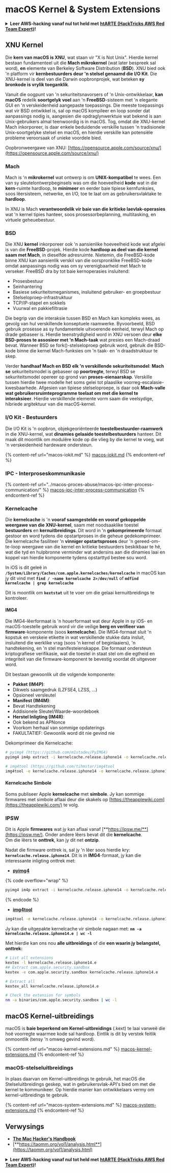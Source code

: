 # macOS Kernel & System Extensions

<details>

<summary><strong>Leer AWS-hacking vanaf nul tot held met</strong> <a href="https://training.hacktricks.xyz/courses/arte"><strong>htARTE (HackTricks AWS Red Team Expert)</strong></a><strong>!</strong></summary>

Ander maniere om HackTricks te ondersteun:

* As jy wil sien dat jou **maatskappy geadverteer word in HackTricks** of **HackTricks aflaai in PDF-formaat** Kyk na die [**INSKRYWINGSPLANNE**](https://github.com/sponsors/carlospolop)!
* Kry die [**amptelike PEASS & HackTricks swag**](https://peass.creator-spring.com)
* Ontdek [**Die PEASS-familie**](https://opensea.io/collection/the-peass-family), ons versameling eksklusiewe [**NFT's**](https://opensea.io/collection/the-peass-family)
* **Sluit aan by die** 💬 [**Discord-groep**](https://discord.gg/hRep4RUj7f) of die [**telegram-groep**](https://t.me/peass) of **volg** ons op **Twitter** 🐦 [**@carlospolopm**](https://twitter.com/hacktricks\_live)**.**
* **Deel jou haktruuks deur PR's in te dien by die** [**HackTricks**](https://github.com/carlospolop/hacktricks) en [**HackTricks Cloud**](https://github.com/carlospolop/hacktricks-cloud) github-opslag.

</details>

## XNU Kernel

Die **kern van macOS is XNU**, wat staan vir "X is Not Unix". Hierdie kernel bestaan fundamenteel uit die **Mach mikrokernel** (wat later bespreek sal word), **en** elemente van Berkeley Software Distribution (**BSD**). XNU bied ook 'n platform vir **kernbestuurders deur 'n stelsel genaamd die I/O Kit**. Die XNU-kernel is deel van die Darwin oopbronprojek, wat beteken **sy bronkode is vrylik toeganklik**.

Vanuit die oogpunt van 'n sekuriteitsnavorsers of 'n Unix-ontwikkelaar, **kan macOS** redelik **soortgelyk voel** aan 'n **FreeBSD**-sisteem met 'n elegante GUI en 'n verskeidenheid aangepaste toepassings. Die meeste toepassings wat vir BSD ontwikkel is, sal op macOS kompileer en loop sonder dat aanpassings nodig is, aangesien die opdraglynwerktuie wat bekend is aan Unix-gebruikers almal teenwoordig is in macOS. Tog, omdat die XNU-kernel Mach inkorporeer, is daar enkele beduidende verskille tussen 'n tradisionele Unix-soortgelyke stelsel en macOS, en hierdie verskille kan potensiële probleme veroorsaak of unieke voordele bied.

Oopbronweergawe van XNU: [https://opensource.apple.com/source/xnu/](https://opensource.apple.com/source/xnu/)

### Mach

Mach is 'n **mikrokernel** wat ontwerp is om **UNIX-kompatibel** te wees. Een van sy sleutelontwerpbeginsels was om die hoeveelheid **kode** wat in die **kern**-ruimte hardloop, te **minimeer** en eerder baie tipiese kernfunksies, soos lêersisteem, netwerke, en I/O, toe te laat om as gebruikersvlaktake te **hardloop**.

In XNU is Mach **verantwoordelik vir baie van die kritieke laevlak-operasies** wat 'n kernel tipies hanteer, soos prosessorbeplanning, multitasking, en virtuele geheuebestuur.

### BSD

Die XNU **kernel** inkorporeer ook 'n aansienlike hoeveelheid kode wat afgelei is van die **FreeBSD**-projek. Hierdie kode **hardloop as deel van die kernel saam met Mach**, in dieselfde adresruimte. Nietemin, die FreeBSD-kode binne XNU kan aansienlik verskil van die oorspronklike FreeBSD-kode omdat aanpassings nodig was om sy verenigbaarheid met Mach te verseker. FreeBSD dra by tot baie kernoperasies insluitend:

* Prosesbestuur
* Seinhantering
* Basiese sekuriteitsmeganismes, insluitend gebruiker- en groepbestuur
* Stelseloproep-infrastruktuur
* TCP/IP-stapel en sokkels
* Vuurwal en pakkiefiltrasie

Die begrip van die interaksie tussen BSD en Mach kan kompleks wees, as gevolg van hul verskillende konseptuele raamwerke. Byvoorbeeld, BSD gebruik prosesse as sy fundamentele uitvoerende eenheid, terwyl Mach op drade gebaseer is. Hierdie teenstrydigheid word in XNU versoen deur **elke BSD-proses te assosieer met 'n Mach-taak** wat presies een Mach-draad bevat. Wanneer BSD se fork()-stelseloproep gebruik word, gebruik die BSD-kode binne die kernel Mach-funksies om 'n taak- en 'n draadstruktuur te skep.

Verder **handhaaf Mach en BSD elk 'n verskillende sekuriteitsmodel**: **Mach se** sekuriteitsmodel is gebaseer op **poortregte**, terwyl BSD se sekuriteitsmodel opereer op grond van **proses-eienaarskap**. Verskille tussen hierdie twee modelle het soms gelei tot plaaslike voorreg-escalasie-kwesbaarhede. Afgesien van tipiese stelseloproepe, is daar ook **Mach-valle wat gebruikersruimteprogramme toelaat om met die kernel te interaksieer**. Hierdie verskillende elemente vorm saam die veelsydige, hibriede argitektuur van die macOS-kernel.

### I/O Kit - Bestuurders

Die I/O Kit is 'n oopbron, objekgeoriënteerde **toestelbestuurder-raamwerk** in die XNU-kernel, wat **dinamies gelaaide toestelbestuurders** hanteer. Dit maak dit moontlik om modulêre kode op die vlieg by die kernel te voeg, wat 'n verskeidenheid hardeware ondersteun.

{% content-ref url="macos-iokit.md" %}
[macos-iokit.md](macos-iokit.md)
{% endcontent-ref %}

### IPC - Interproseskommunikasie

{% content-ref url="../macos-proces-abuse/macos-ipc-inter-process-communication/" %}
[macos-ipc-inter-process-communication](../macos-proces-abuse/macos-ipc-inter-process-communication/)
{% endcontent-ref %}

### Kernelcache

Die **kernelcache** is 'n **vooraf saamgestelde en vooraf gekoppelde weergawe van die XNU-kernel**, saam met noodsaaklike toestel **bestuurders** en **kernuitbreidings**. Dit word in 'n **gekomprimeerde** formaat gestoor en word tydens die opstartproses in die geheue gedekomprimeer. Die kernelcache fasiliteer 'n **vinniger opstartsproses** deur 'n gereed-om-te-loop weergawe van die kernel en kritieke bestuurders beskikbaar te hê, wat die tyd en hulpbronne verminder wat andersins aan die dinamies laai en koppel van hierdie komponente tydens opstarttyd bestee sou word.

In iOS is dit geleë in **`/System/Library/Caches/com.apple.kernelcaches/kernelcache`** in macOS kan jy dit vind met **`find / -name kernelcache 2>/dev/null`** of **`mdfind kernelcache | grep kernelcache`**

Dit is moontlik om **`kextstat`** uit te voer om die gelaai kernuitbreidings te kontroleer.

#### IMG4

Die IMG4-lêerformaat is 'n houerformaat wat deur Apple in sy iOS- en macOS-toestelle gebruik word vir die veilige **berg en verifieer van firmware**-komponente (soos **kernelcache**). Die IMG4-formaat sluit 'n kopstuk en verskeie etikette in wat verskillende stukke data insluit, insluitend die werklike vrag (soos 'n kernel of beginlaaiers), 'n handtekening, en 'n stel manifesteienskappe. Die formaat ondersteun kriptografiese verifikasie, wat die toestel in staat stel om die egtheid en integriteit van die firmware-komponent te bevestig voordat dit uitgevoer word.

Dit bestaan gewoonlik uit die volgende komponente:

* **Pakket (IM4P)**:
* Dikwels saamgedruk (LZFSE4, LZSS, …)
* Opsioneel versleutel
* **Manifest (IM4M)**:
* Bevat Handtekening
* Addisionele Sleutel/Waarde-woordeboek
* **Herstel Inligting (IM4R)**:
* Ook bekend as APNonce
* Voorkom herhaal van sommige opdaterings
* FAKULTATIEF: Gewoonlik word dit nie gevind nie

Dekomprimeer die Kernelcache:

```bash
# pyimg4 (https://github.com/m1stadev/PyIMG4)
pyimg4 im4p extract -i kernelcache.release.iphone14 -o kernelcache.release.iphone14.e

# img4tool (https://github.com/tihmstar/img4tool
img4tool -e kernelcache.release.iphone14 -o kernelcache.release.iphone14.e
```

#### Kernelcache Simbole

Soms publiseer Apple **kernelcache** met **simbole**. Jy kan sommige firmwares met simbole aflaai deur die skakels op [https://theapplewiki.com](https://theapplewiki.com/) te volg.

### IPSW

Dit is Apple **firmwares** wat jy kan aflaai vanaf [**https://ipsw.me/**](https://ipsw.me/). Onder andere lêers bevat dit die **kernelcache**.\
Om die lêers te **onttrek**, kan jy dit net **ontzip**.

Nadat die firmware onttrek is, sal jy 'n lêer soos hierdie kry: **`kernelcache.release.iphone14`**. Dit is in **IMG4**-formaat, jy kan die interessante inligting onttrek met:

* [**pyimg4**](https://github.com/m1stadev/PyIMG4)

{% code overflow="wrap" %}
```bash
pyimg4 im4p extract -i kernelcache.release.iphone14 -o kernelcache.release.iphone14.e
```
{% endcode %}

* [**img4tool**](https://github.com/tihmstar/img4tool)

```bash
img4tool -e kernelcache.release.iphone14 -o kernelcache.release.iphone14.e
```

Jy kan die uitgepakte kernelcache vir simbole nagaan met: **`nm -a kernelcache.release.iphone14.e | wc -l`**

Met hierdie kan ons nou **alle uitbreidings** of die **een waarin jy belangstel, onttrek:**

```bash
# List all extensions
kextex -l kernelcache.release.iphone14.e
## Extract com.apple.security.sandbox
kextex -e com.apple.security.sandbox kernelcache.release.iphone14.e

# Extract all
kextex_all kernelcache.release.iphone14.e

# Check the extension for symbols
nm -a binaries/com.apple.security.sandbox | wc -l
```

## macOS Kernel-uitbreidings

macOS is **baie beperkend om Kernel-uitbreidings** (.kext) te laai vanweë die hoë voorregte waarmee kode sal hardloop. Eintlik is dit by verstek feitlik onmoontlik (tensy 'n omweg gevind word).

{% content-ref url="macos-kernel-extensions.md" %}
[macos-kernel-extensions.md](macos-kernel-extensions.md)
{% endcontent-ref %}

### macOS-stelseluitbreidings

In plaas daarvan om Kernel-uitbreidings te gebruik, het macOS die Stelseluitbreidings geskep, wat in gebruikersvlak-API's bied om met die kernel te kommunikeer. Op hierdie manier kan ontwikkelaars vermy om kernel-uitbreidings te gebruik.

{% content-ref url="macos-system-extensions.md" %}
[macos-system-extensions.md](macos-system-extensions.md)
{% endcontent-ref %}

## Verwysings

* [**The Mac Hacker's Handbook**](https://www.amazon.com/-/es/Charlie-Miller-ebook-dp-B004U7MUMU/dp/B004U7MUMU/ref=mt\_other?\_encoding=UTF8\&me=\&qid=)
* [**https://taomm.org/vol1/analysis.html**](https://taomm.org/vol1/analysis.html)

<details>

<summary><strong>Leer AWS-hacking vanaf nul tot held met</strong> <a href="https://training.hacktricks.xyz/courses/arte"><strong>htARTE (HackTricks AWS Red Team Expert)</strong></a><strong>!</strong></summary>

Ander maniere om HackTricks te ondersteun:

* As jy wil sien dat jou **maatskappy geadverteer word in HackTricks** of **HackTricks aflaai in PDF-formaat** Kontroleer die [**INSKRYWINGSPLANNE**](https://github.com/sponsors/carlospolop)!
* Kry die [**amptelike PEASS & HackTricks swag**](https://peass.creator-spring.com)
* Ontdek [**Die PEASS-familie**](https://opensea.io/collection/the-peass-family), ons versameling eksklusiewe [**NFT's**](https://opensea.io/collection/the-peass-family)
* **Sluit aan by die** 💬 [**Discord-groep**](https://discord.gg/hRep4RUj7f) of die [**telegram-groep**](https://t.me/peass) of **volg** ons op **Twitter** 🐦 [**@carlospolopm**](https://twitter.com/hacktricks\_live)**.**
* **Deel jou haktruuks deur PR's in te dien by die** [**HackTricks**](https://github.com/carlospolop/hacktricks) en [**HackTricks Cloud**](https://github.com/carlospolop/hacktricks-cloud) github-opslag.

</details>

